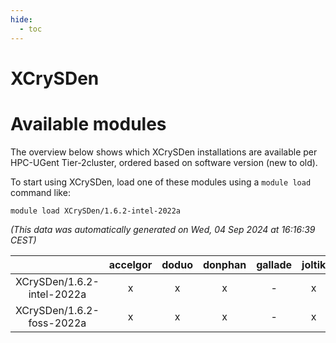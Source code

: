 ```yaml
---
hide:
  - toc
---
```


XCrySDen
========

# Available modules


The overview below shows which XCrySDen installations are available per HPC-UGent Tier-2cluster, ordered based on software version (new to old).

To start using XCrySDen, load one of these modules using a `module load` command like:

```shell
module load XCrySDen/1.6.2-intel-2022a
```

*(This data was automatically generated on Wed, 04 Sep 2024 at 16:16:39 CEST)*  

| |accelgor|doduo|donphan|gallade|joltik|shinx|skitty|
| :---: | :---: | :---: | :---: | :---: | :---: | :---: | :---: |
|XCrySDen/1.6.2-intel-2022a|x|x|x|-|x|-|x|
|XCrySDen/1.6.2-foss-2022a|x|x|x|-|x|-|x|
